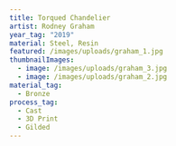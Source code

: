 ```yaml
---
title: Torqued Chandelier
artist: Rodney Graham
year_tag: "2019"
material: Steel, Resin
featured: /images/uploads/graham_1.jpg
thumbnailImages:
  - image: /images/uploads/graham_3.jpg
  - image: /images/uploads/graham_2.jpg
material_tag:
  - Bronze
process_tag:
  - Cast
  - 3D Print
  - Gilded
---
```

